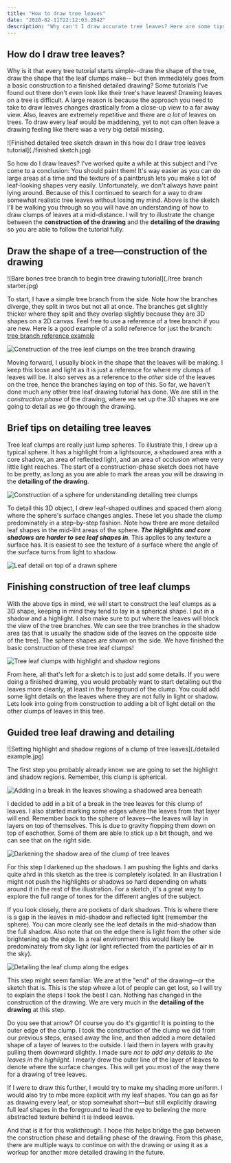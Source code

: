 ```yaml
---
title: "How to draw tree leaves"
date: "2020-02-11T22:12:03.284Z"
description: "Why can't I draw accurate tree leaves? Here are some tips for drawing tree leaves to help you get from the construction phase of a drawing to a finished detailed drawing."
---
```


## How do I draw tree leaves?

Why is it that every tree tutorial starts simple--draw the shape of the tree, draw the shape that the leaf clumps make-- but then immediately goes from a basic construction to a finished detailed drawing? Some tutorials I've found out there don't even look like their tree's have leaves! Drawing leaves on a tree is difficult. A large reason is because the approach you need to take to draw leaves changes drastically from a close-up view to a far away view. Also, leaves are extremely repetitive and there are *a lot* of leaves on trees. To draw every leaf would be maddening, yet to not can often leave a drawing feeling like there was a very big detail missing.

![Finished detailed tree sketch drawn in this how do I draw tree leaves tutorial](./finished sketch.jpg)

So how do I draw leaves? I've worked quite a while at this subject and I've come to a conclusion: You should paint them! It's way easier as you can do large areas at a time and the texture of a paintbrush lets you make a lot of leaf-looking shapes very easily. Unfortunately, we don't always have paint lying around. Because of this I continued to search for a way to draw somewhat realistic tree leaves without losing my mind. Above is the sketch I'll be walking you through so you will have an understanding of how to draw clumps of leaves at a mid-distance. I will try to illustrate the change between the **construction of the drawing** and the **detailing of the drawing** so you are able to follow the tutorial fully.

## Draw the shape of a tree&mdash;construction of the drawing

![Bare bones tree branch to begin tree drawing tutorial](./tree branch starter.jpg)

To start, I have a simple tree branch from the side. Note how the branches diverge, they split in twos but not all at once. The branches get slightly thicker where they split and they overlap slightly because they are 3D shapes on a 2D canvas. Feel free to use a reference of a tree branch if you are new. Here is a good example of a solid reference for just the branch: [tree branch reference example](https://encrypted-tbn0.gstatic.com/images?q=tbn%3AANd9GcS2VI6o85F_fKla30jO-DTZq5Zk7Z1_OwWwmB1CdJ23CTrPC3SM)

![Construction of the tree leaf clumps on the tree branch drawing](./constructionPhase.jpg)

Moving forward, I usually block in the shape that the leaves will be making. I keep this loose and light as it is just a reference for where my clumps of leaves will be. It also serves as a reference to the *other* side of the leaves on the tree, hence the branches laying on top of this. So far, we haven't done much any other tree leaf drawing tutorial has done. We are still in the *construction phase* of the drawing, where we set up the 3D shapes we are going to detail as we go through the drawing.

## Brief tips on detailing tree leaves

Tree leaf clumps are really just lump spheres. To illustrate this, I drew up a typical sphere. It has a highlight from a lightsource, a shadowed area with a core shadow, an area of reflected light, and an area of occlusion where very little light reaches. The start of a construction-phase sketch does not have to be pretty, as long as you are able to mark the areas you will be drawing in the **detailing of the drawing**.

![Construction of a sphere for understanding detailing tree clumps](./sphere.jpg)

To detail this 3D object, I drew leaf-shaped outlines and spaced them along where the sphere's surface changes angles. These let you shade the clump predominately in a step-by-step fashion. Note how there are more detailed leaf shapes in the mid-liht areas of the sphere. ***The highlights and core shadows are harder to see leaf shapes in***. This applies to any texture a surface has. It is easiest to see the texture of a surface where the angle of the surface turns from light to shadow.

![Leaf detail on top of a drawn sphere](./sphereWithLeavesDetail.jpg)

## Finishing construction of tree leaf clumps

With the above tips in mind, we will start to construct the leaf clumps as a 3D shape, keeping in mind they tend to lay in a spherical shape. I put in a shadow and a highlight. I also make sure to put where the leaves will block the view of the tree branches. We can see the tree branches in the shadow area (as that is usually the shadow side of the leaves on the opposite side of the tree). The sphere shapes are shown on the side. We have finished the basic construction of these tree leaf clumps!

![Tree leaf clumps with highlight and shadow regions](./treeClumpsConstruction.jpg)

From here, all that's left for a sketch is to just add some details. If you were doing a finished drawing, you would probably want to start detailing out the leaves more cleanly, at least in the foreground of the clump. You could add some light details on the leaves where they are not fully in light or shadow. Lets look into going from construction to adding a bit of light detail on the other clumps of leaves in this tree.

## Guided tree leaf drawing and detailing

![Setting highlight and shadow regions of a clump of tree leaves](./detailed example.jpg)

The first step you probably already know. we are going to set the highlight and shadow regions. Remember, this clump is spherical.

![Adding in a break in the leaves showing a shadowed area beneath](./spaceInLeaves.jpg)

I decided to add in a bit of a break in the tree leaves for this clump of leaves. I also started marking some edges where the leaves from that layer will end. Remember back to the sphere of leaves&mdash;the leaves will lay in layers on top of themselves. This is due to gravity flopping them down on top of eachother. Some of them are able to stick up a bit though, and we can see that on the right side. 

![Darkening the shadow area of the clump of tree leaves](darkeningShadows.jpg)

For this step I darkened up the shadows. I am pushing the lights and darks quite ahrd in this sketch as the tree is completely isolated. In an illustration I might not push the highlights or shadows so hard depending on whats around it in the rest of the illustration. For a sketch, it's a great way to explore the full range of tones for the different angles of the subject.

If you look closely, there are pockets of dark shadows. This is where there is a gap in the leaves in mid-shadow and reflected light (remember the sphere). You can more clearly see the leaf details in the mid-shadow than the full shadow. Also note that on the edge there is light from the other side brightening up the edge. In a real environment this would likely be predominately from sky light (or light reflected from the particles of air in the sky).

![Detailing the leaf clump along the edges](detailingTheLeafClump.jpg)

This step might seem familiar. We are at the "end" of the drawing&mdash;or the sketch that is. This is the step where a lot of people can get lost, so I will try to explain the steps I took the best I can. Nothing has changed in the construction of the drawing. We are very much in the **detailing of the drawing** at this step.

Do you see that arrow? Of course you do it's gigantic! It is pointing to the outer edge of the clump. I took the construction of the clump we did from our previous steps, erased away the line, and then added a more detailed shape of a layer of leaves to the outside. I laid them in layers with gravity pulling them downward slightly. I made sure *not to add any details to the leaves in the highlight*. I mearly drew the outer line of the layer of leaves to denote where the surface changes. This will get you most of the way there for a drawing of tree leaves.

If I were to draw this further, I would try to make my shading more uniform. I would also try to mbe more explicit with my leaf shapes. You can go as far as drawing every leaf, or stop somewhat short&mdash;but still explicitly drawing full leaf shapes in the foreground to lead the eye to believing the more abstracted texture behind it is indeed leaves.

And that is it for this walkthrough. I hope this helps bridge the gap between the construction phase and detailing phase of the drawing. From this phase, there are multiple ways to continue on with the drawing or using it as a workup for another more detailed drawing in the future.